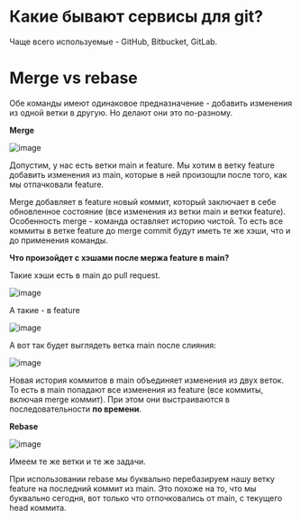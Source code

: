# Какие бывают сервисы для git?

Чаще всего используемые - GitHub, Bitbucket, GitLab.



# Merge vs rebase

Обе команды имеют одинаковое предназначение - добавить изменения из одной ветки в другую. Но делают они это по-разному.

**Merge**

![image](https://github.com/AlinaLaniuk/interview/assets/101401177/d201b23c-d927-4c5c-a2f3-32436ec5e522)

Допустим, у нас есть ветки main и feature. Мы хотим в ветку feature добавить изменения из main, которые в ней произощли после того, как мы отпачковали feature.

Merge добавляет в feature новый коммит, который заключает в себе обновленное состояние (все изменения из ветки main и ветки feature). Особенность merge - команда оставляет историю чистой. То есть все коммиты в ветке feature до merge commit будут иметь те же хэши, что и до применения команды.

**Что произойдет с хэшами после мержа feature в main?**

Такие хэши есть в main до pull request.

![image](https://github.com/AlinaLaniuk/interview/assets/101401177/37b9ebae-ae1d-4036-a087-f8c554d3e21c)


А такие - в feature

![image](https://github.com/AlinaLaniuk/interview/assets/101401177/650aca99-4833-4fb8-96e5-823ac9189c7e)

А вот так будет выглядеть ветка main после слияния:

![image](https://github.com/AlinaLaniuk/interview/assets/101401177/5be72c71-c792-42bd-b793-bda5ab754c4a)

Новая история коммитов в main объединяет изменения из двух веток. То есть в main попадают все изменения из feature (все коммиты, включая merge коммит). При этом они выстраиваются в последовательности **по времени**.


**Rebase**

![image](https://github.com/AlinaLaniuk/interview/assets/101401177/7f0ae4b9-b6c5-4f91-8542-bf80cfe232cf)

Имеем те же ветки и те же задачи.

При использовании rebase мы буквально перебазируем нашу ветку feature на последний коммит из main. Это похоже на то, что мы буквально сегодня, вот только что отпочковались от main, с текущего head коммита.
